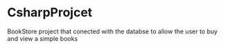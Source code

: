 # CsharpProjcet
BookStore project that conected with the databse to allow the user to buy and view a simple books 
